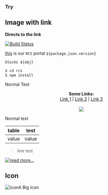 ### Try
## Image with link

**Directs to the link**

[![Build Status](https://img.shields.io/travis/rust-lang/rust.svg)](https://dillinger.io/)

[this](http://apisrv-dashboard-prod-1100.zreem.com/pages/customers/search) is our `RCS` portal `${package.json.version}`
```
blocks ${obj}
```
```sh
$ cd rcs
$ npm install
```

Normal Text

<p align="center">
  <b>Some Links:</b><br>
  <a href="#">Link 1</a> |
  <a href="#">Link 2</a> |
  <a href="#">Link 3</a>
  <br><br>
  <img src="https://i.imgur.com/7fzDETY.png">
</p>

Normal text


|table|test|
|------|------|
|value|value|

> line test

[![read more...]()](http://apisrv-dashboard-prod-1100.zreem.com/pages/customers/search)

## Icon

![icon](http://www.iconshock.com/img_jpg/SOPHISTIQUE/communications/jpg/256/car_icon.jpg)A Big Icon
